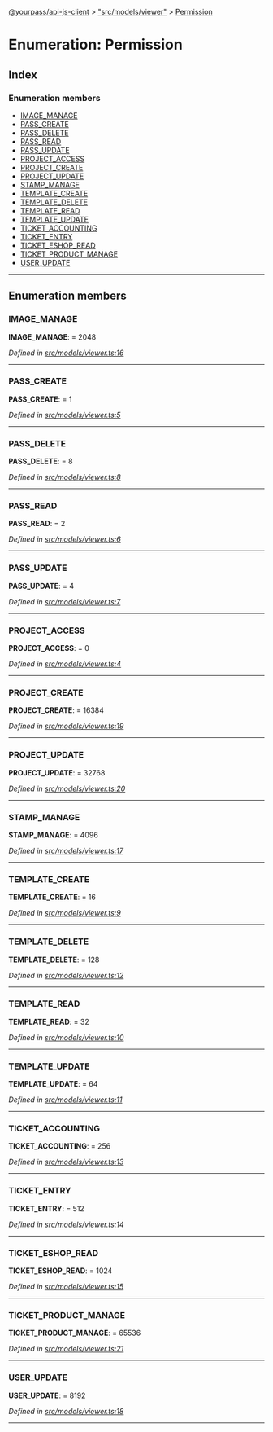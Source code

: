 [@yourpass/api-js-client](../README.md) > ["src/models/viewer"](../modules/_src_models_viewer_.md) > [Permission](../enums/_src_models_viewer_.permission.md)

# Enumeration: Permission

## Index

### Enumeration members

* [IMAGE_MANAGE](_src_models_viewer_.permission.md#image_manage)
* [PASS_CREATE](_src_models_viewer_.permission.md#pass_create)
* [PASS_DELETE](_src_models_viewer_.permission.md#pass_delete)
* [PASS_READ](_src_models_viewer_.permission.md#pass_read)
* [PASS_UPDATE](_src_models_viewer_.permission.md#pass_update)
* [PROJECT_ACCESS](_src_models_viewer_.permission.md#project_access)
* [PROJECT_CREATE](_src_models_viewer_.permission.md#project_create)
* [PROJECT_UPDATE](_src_models_viewer_.permission.md#project_update)
* [STAMP_MANAGE](_src_models_viewer_.permission.md#stamp_manage)
* [TEMPLATE_CREATE](_src_models_viewer_.permission.md#template_create)
* [TEMPLATE_DELETE](_src_models_viewer_.permission.md#template_delete)
* [TEMPLATE_READ](_src_models_viewer_.permission.md#template_read)
* [TEMPLATE_UPDATE](_src_models_viewer_.permission.md#template_update)
* [TICKET_ACCOUNTING](_src_models_viewer_.permission.md#ticket_accounting)
* [TICKET_ENTRY](_src_models_viewer_.permission.md#ticket_entry)
* [TICKET_ESHOP_READ](_src_models_viewer_.permission.md#ticket_eshop_read)
* [TICKET_PRODUCT_MANAGE](_src_models_viewer_.permission.md#ticket_product_manage)
* [USER_UPDATE](_src_models_viewer_.permission.md#user_update)

---

## Enumeration members

<a id="image_manage"></a>

###  IMAGE_MANAGE

**IMAGE_MANAGE**:  = 2048

*Defined in [src/models/viewer.ts:16](https://github.com/yourpass/yourpass-api-js-client/blob/56d4416/src/models/viewer.ts#L16)*

___
<a id="pass_create"></a>

###  PASS_CREATE

**PASS_CREATE**:  = 1

*Defined in [src/models/viewer.ts:5](https://github.com/yourpass/yourpass-api-js-client/blob/56d4416/src/models/viewer.ts#L5)*

___
<a id="pass_delete"></a>

###  PASS_DELETE

**PASS_DELETE**:  = 8

*Defined in [src/models/viewer.ts:8](https://github.com/yourpass/yourpass-api-js-client/blob/56d4416/src/models/viewer.ts#L8)*

___
<a id="pass_read"></a>

###  PASS_READ

**PASS_READ**:  = 2

*Defined in [src/models/viewer.ts:6](https://github.com/yourpass/yourpass-api-js-client/blob/56d4416/src/models/viewer.ts#L6)*

___
<a id="pass_update"></a>

###  PASS_UPDATE

**PASS_UPDATE**:  = 4

*Defined in [src/models/viewer.ts:7](https://github.com/yourpass/yourpass-api-js-client/blob/56d4416/src/models/viewer.ts#L7)*

___
<a id="project_access"></a>

###  PROJECT_ACCESS

**PROJECT_ACCESS**:  = 0

*Defined in [src/models/viewer.ts:4](https://github.com/yourpass/yourpass-api-js-client/blob/56d4416/src/models/viewer.ts#L4)*

___
<a id="project_create"></a>

###  PROJECT_CREATE

**PROJECT_CREATE**:  = 16384

*Defined in [src/models/viewer.ts:19](https://github.com/yourpass/yourpass-api-js-client/blob/56d4416/src/models/viewer.ts#L19)*

___
<a id="project_update"></a>

###  PROJECT_UPDATE

**PROJECT_UPDATE**:  = 32768

*Defined in [src/models/viewer.ts:20](https://github.com/yourpass/yourpass-api-js-client/blob/56d4416/src/models/viewer.ts#L20)*

___
<a id="stamp_manage"></a>

###  STAMP_MANAGE

**STAMP_MANAGE**:  = 4096

*Defined in [src/models/viewer.ts:17](https://github.com/yourpass/yourpass-api-js-client/blob/56d4416/src/models/viewer.ts#L17)*

___
<a id="template_create"></a>

###  TEMPLATE_CREATE

**TEMPLATE_CREATE**:  = 16

*Defined in [src/models/viewer.ts:9](https://github.com/yourpass/yourpass-api-js-client/blob/56d4416/src/models/viewer.ts#L9)*

___
<a id="template_delete"></a>

###  TEMPLATE_DELETE

**TEMPLATE_DELETE**:  = 128

*Defined in [src/models/viewer.ts:12](https://github.com/yourpass/yourpass-api-js-client/blob/56d4416/src/models/viewer.ts#L12)*

___
<a id="template_read"></a>

###  TEMPLATE_READ

**TEMPLATE_READ**:  = 32

*Defined in [src/models/viewer.ts:10](https://github.com/yourpass/yourpass-api-js-client/blob/56d4416/src/models/viewer.ts#L10)*

___
<a id="template_update"></a>

###  TEMPLATE_UPDATE

**TEMPLATE_UPDATE**:  = 64

*Defined in [src/models/viewer.ts:11](https://github.com/yourpass/yourpass-api-js-client/blob/56d4416/src/models/viewer.ts#L11)*

___
<a id="ticket_accounting"></a>

###  TICKET_ACCOUNTING

**TICKET_ACCOUNTING**:  = 256

*Defined in [src/models/viewer.ts:13](https://github.com/yourpass/yourpass-api-js-client/blob/56d4416/src/models/viewer.ts#L13)*

___
<a id="ticket_entry"></a>

###  TICKET_ENTRY

**TICKET_ENTRY**:  = 512

*Defined in [src/models/viewer.ts:14](https://github.com/yourpass/yourpass-api-js-client/blob/56d4416/src/models/viewer.ts#L14)*

___
<a id="ticket_eshop_read"></a>

###  TICKET_ESHOP_READ

**TICKET_ESHOP_READ**:  = 1024

*Defined in [src/models/viewer.ts:15](https://github.com/yourpass/yourpass-api-js-client/blob/56d4416/src/models/viewer.ts#L15)*

___
<a id="ticket_product_manage"></a>

###  TICKET_PRODUCT_MANAGE

**TICKET_PRODUCT_MANAGE**:  = 65536

*Defined in [src/models/viewer.ts:21](https://github.com/yourpass/yourpass-api-js-client/blob/56d4416/src/models/viewer.ts#L21)*

___
<a id="user_update"></a>

###  USER_UPDATE

**USER_UPDATE**:  = 8192

*Defined in [src/models/viewer.ts:18](https://github.com/yourpass/yourpass-api-js-client/blob/56d4416/src/models/viewer.ts#L18)*

___

